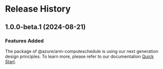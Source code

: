# Release History
    
## 1.0.0-beta.1 (2024-08-21)

### Features Added

The package of @azure/arm-computeschedule is using our next generation design principles. To learn more, please refer to our documentation [Quick Start](https://aka.ms/azsdk/js/mgmt/quickstart).

